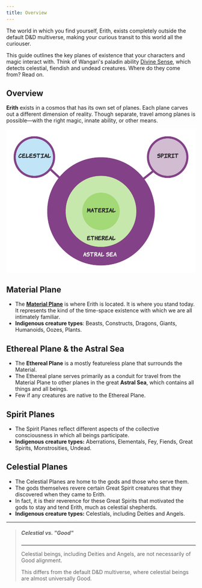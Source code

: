 ```yaml
---
title: Overview
---
```


The world in which you find yourself, Erith, exists completely outside the default D&D multiverse, making your curious transit to this world all the curiouser. 

This guide outlines the key planes of existence that your characters and magic interact with. Think of Wangari's paladin ability [Divine Sense](https://www.dndbeyond.com/sources/phb/classes#DivineSense), which detects celestial, fiendish and undead creatures. Where do they come from? Read on.

## Overview

**Erith** exists in a cosmos that has its own set of planes. Each plane carves out a different dimension of reality. Though separate, travel among planes is possible—with the right magic, innate ability, or other means.

![Overview of planes](../../static/cosmology.png)
			  
## Material Plane

* The [**Material Plane**](/06-lore/01-cosmology/02-material-plane) is where Erith is located. It is where you stand today. It represents the kind of the time-space existence with which we are all intimately familiar.
* **Indigenous creature types**: Beasts, Constructs, Dragons, Giants, Humanoids, Oozes, Plants.

## Ethereal Plane & the Astral Sea

* The **Ethereal Plane** is a mostly featureless plane that surrounds the Material.
* The Ethereal plane serves primarily as a conduit for travel from the Material Plane to other planes in the great **Astral Sea**, which contains all things and all beings. 
* Few if any creatures are native to the Ethereal Plane.

## Spirit Planes

* The Spirit Planes reflect different aspects of the collective consciousness in which all beings participate.
* **Indigenous creature types:** Aberrations,  Elementals, Fey, Fiends, Great Spirits, Monstrosities, Undead. 

## Celestial Planes

* The Celestial Planes are home to the gods and those who serve them.
* The gods themselves revere certain Great Spirit creatures that they discovered when they came to Erith.
* In fact, it is their reverence for these Great Spirits that motivated the gods to stay and tend Erith, much as celestial shepherds.
* **Indigenous creature types:** Celestials, including Deities and Angels. 

___
> ##### Celestial vs. "Good"
>---
>Celestial beings, including Deities and Angels, are not necessarily of Good alignment.
>
>This differs from the default D&D multiverse, where celestial beings are almost universally Good.  
